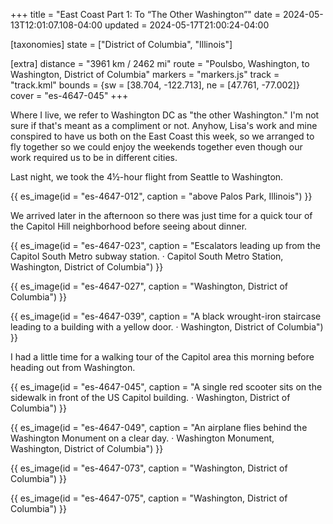 +++
title = "East Coast Part 1: To “The Other Washington”"
date = 2024-05-13T12:01:07.108-04:00
updated = 2024-05-17T21:00:24-04:00

[taxonomies]
state = ["District of Columbia", "Illinois"]

[extra]
distance = "3961 km / 2462 mi"
route = "Poulsbo, Washington, to Washington, District of Columbia"
markers = "markers.js"
track = "track.kml"
bounds = {sw = [38.704, -122.713], ne = [47.761, -77.002]}
cover = "es-4647-045"
+++

Where I live, we refer to Washington DC as "the other Washington." I'm not sure if that's meant as a compliment or not. Anyhow, Lisa's work and mine conspired to have us both on the East Coast this week, so we arranged to fly together so we could enjoy the weekends together even though our work required us to be in different cities.

<!-- more -->

Last night, we took the 4½-hour flight from Seattle to Washington.

{{ es_image(id = "es-4647-012", caption = "above Palos Park, Illinois") }}

We arrived later in the afternoon so there was just time for a quick tour of the Capitol Hill neighborhood before seeing about dinner.

{{ es_image(id = "es-4647-023", caption = "Escalators leading up from the Capitol South Metro subway station. · Capitol South Metro Station, Washington, District of Columbia") }}

{{ es_image(id = "es-4647-027", caption = "Washington, District of Columbia") }}

{{ es_image(id = "es-4647-039", caption = "A black wrought-iron staircase leading to a building with a yellow door. · Washington, District of Columbia") }}

I had a little time for a walking tour of the Capitol area this morning before heading out from Washington.

{{ es_image(id = "es-4647-045", caption = "A single red scooter sits on the sidewalk in front of the US Capitol building. · Washington, District of Columbia") }}

{{ es_image(id = "es-4647-049", caption = "An airplane flies behind the Washington Monument on a clear day. · Washington Monument, Washington, District of Columbia") }}

{{ es_image(id = "es-4647-073", caption = "Washington, District of Columbia") }}

{{ es_image(id = "es-4647-075", caption = "Washington, District of Columbia") }}

